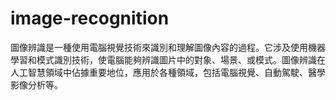# image-recognition
 圖像辨識是一種使用電腦視覺技術來識別和理解圖像內容的過程。它涉及使用機器學習和模式識別技術，使電腦能夠辨識圖片中的對象、場景、或模式。圖像辨識在人工智慧領域中佔據重要地位，應用於各種領域，包括電腦視覺、自動駕駛、醫學影像分析等。
